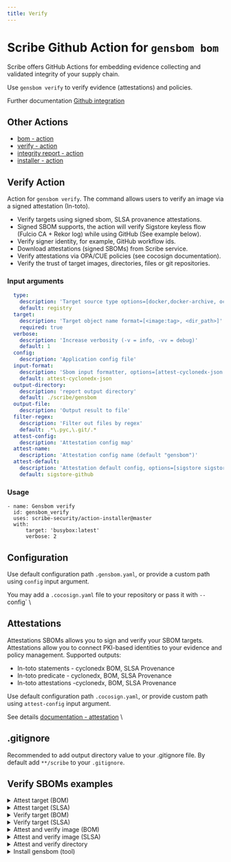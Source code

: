 ```yaml
---
title: Verify
---
```

# Scribe Github Action for `gensbom bom`
Scribe offers GitHub Actions for embedding evidence collecting and validated integrity of your supply chain.

Use `gensbom verify` to verify evidence (attestations) and policies.

Further documentation [Github integration](https://scribe-security.netlify.app/docs/ci-integrations/github/)


## Other Actions
* [bom - action](https://github.com/scribe-security/action-bom/README.md)
* [verify - action](https://github.com/scribe-security/action-verify/README.md)
* [integrity report - action](https://github.com/scribe-security/action-report/README.md)
* [installer - action](https://github.com/scribe-security/action-installer/README.md)

## Verify Action
Action for `gensbom verify`.
The command allows users to verify an image via a signed attestation (In-toto).
- Verify targets using signed sbom, SLSA provanence attestations.
- Signed SBOM supports, the action will verify Sigstore keyless flow (Fulcio CA + Rekor log) while using GitHub (See example below).
- Verify signer identity, for example, GitHub workflow ids.
- Download attestations (signed SBOMs) from Scribe service.
- Verify attestations via OPA/CUE policies (see cocosign documentation).
- Verify the trust of target images, directories, files or git repositories.

### Input arguments
```yaml
  type:
    description: 'Target source type options=[docker,docker-archive, oci-archive, dir, registry]'
    default: registry
  target:
    description: 'Target object name format=[<image:tag>, <dir_path>]'
    required: true
  verbose:
    description: 'Increase verbosity (-v = info, -vv = debug)'
    default: 1
  config:
    description: 'Application config file'
  input-format:
    description: 'Sbom input formatter, options=[attest-cyclonedx-json attest-slsa] (default "attest-cyclonedx-json")'
    default: attest-cyclonedx-json
  output-directory:
    description: 'report output directory'
    default: ./scribe/gensbom
  output-file:
    description: 'Output result to file'
  filter-regex:
    description: 'Filter out files by regex'
    default: .*\.pyc,\.git/.*
  attest-config:
    description: 'Attestation config map'
  attest-name:
    description: 'Attestation config name (default "gensbom")'
  attest-default:
    description: 'Attestation default config, options=[sigstore sigstore-github x509]'
    default: sigstore-github
```

### Usage
```
- name: Gensbom verify
  id: gensbom_verify
  uses: scribe-security/action-installer@master
  with:
      target: 'busybox:latest'
      verbose: 2
```

## Configuration
Use default configuration path `.gensbom.yaml`, or
provide a custom path using `config` input argument.

You may add a `.cocosign.yaml` file to your repository or pass it with `--`config` \
<!-- for more [Cocosign configuration](https://github.com/scribe-security/cocosign) -->


## Attestations 
Attestations SBOMs allows you to sign and verify your SBOM targets. \
Attestations allow you to connect PKI-based identities to your evidence and policy management. 
Supported outputs:
- In-toto statements - cyclonedx BOM, SLSA Provenance
- In-toto predicate - cyclonedx, BOM, SLSA Provenance
- In-toto attestations -cyclonedx, BOM, SLSA Provenance


Use default configuration path `.cocosign.yaml`, or
provide custom path using `attest-config` input argument.

See details [documentation - attestation](docs/attestations.md) \
<!-- Source see [cocosign](https://github.com/scribe-security/cocosign), attestation manager -->

## .gitignore
Recommended to add output directory value to your .gitignore file.
By default add `**/scribe` to your `.gitignore`.

## Verify SBOMs examples

<details>
  <summary> Attest target (BOM) </summary>

Create and sign SBOM targets, skip if found signed SBOM by the cache. \
Targets: `registry`, `docker-archive`, `oci-archive`, `dir`.
Note: Default attestation config **Required** `id-token` permission access. \
Default attestation config: `sigstore-config` - GitHub workload identity and Sigstore (Fulcio, Rekor).



```YAML
job_example:
  runs-on: ubuntu-latest
  permissions:
    id-token: write
  steps:
    - name: gensbom attest
    uses: scribe-security/action-bom@master
    with:
        target: 'busybox:latest'
        format: attest
``` 
</details>

<details>
  <summary> Attest target (SLSA) </summary>

Create and sign SBOM targets, skip if found signed SBOM by the cache. \
Targets: `registry`, `docker-archive`, `oci-archive`, `dir`.
Note: Default attestation config **Required** `id-token` permission access. \
Default attestation config: `sigstore-config` - GitHub workload identity and Sigstore (Fulcio, Rekor).

```YAML
job_example:
  runs-on: ubuntu-latest
  permissions:
    id-token: write
  steps:
    - name: gensbom attest
    uses: scribe-security/action-bom@master
    with:
        target: 'busybox:latest'
        format: attest-slsa
``` 
</details>

<details>
  <summary> Verify target (BOM) </summary>

Verify targets against a signed attestation. \
Note: `docker` in target `type` field (is not accessible because it requires docker daemon (containerized actions) \
Default attestation config: `sigstore-config` - sigstore (Fulcio, Rekor).
gensbom will look for both a bom or slsa attestation to verify against

```YAML
- name: gensbom verify
  uses: scribe-security/action-verify@master
  with:
    target: 'busybox:latest'
``` 

</details>

<details>
  <summary> Verify target (SLSA) </summary>

Verify targets against a signed attestation. \
Note: `docker` in target `type` field (is not accessible because it requires docker daemon (containerized actions) \
Default attestation config: `sigstore-config` - sigstore (Fulcio, Rekor).
gensbom will look for both a bom or slsa attestation to verify against

```YAML
- name: gensbom verify
  uses: scribe-security/action-verify@master
  with:
    target: 'busybox:latest'
    input-format: attest-slsa
``` 

</details>

<details>
  <summary> Attest and verify image (BOM) </summary>

Full job example of a image signing and verifying flow.

```YAML
 gensbom-busybox-test:
    runs-on: ubuntu-latest
    permissions:
      contents: read
      packages: write
      id-token: write
    steps:

      - uses: actions/checkout@v3
        with:
          fetch-depth: 0

      - name: gensbom attest
        id: gensbom_attest
        uses: scribe-security/action-bom@master
        with:
           target: 'busybox:latest'
           verbose: 2
           format: attest
           force: true

      - name: gensbom verify
        id: gensbom_verify
        uses: scribe-security/action-verify@master
        with:
           target: 'busybox:latest'
           verbose: 2

      - uses: actions/upload-artifact@v3
        with:
          name: gensbom-busybox-test
          path: gensbom_reports
``` 

</details>

<details>
  <summary> Attest and verify image (SLSA) </summary>

Full job example of a image signing and verifying flow.

```YAML
 gensbom-busybox-test:
    runs-on: ubuntu-latest
    permissions:
      contents: read
      packages: write
      id-token: write
    steps:

      - uses: actions/checkout@v3
        with:
          fetch-depth: 0

      - name: gensbom attest slsa
        id: gensbom_attest
        uses: scribe-security/action-bom@master
        with:
           target: 'busybox:latest'
           verbose: 2
           format: attest-slsa
           force: true

      - name: gensbom verify attest slsa
        id: gensbom_verify
        uses: scribe-security/action-verify@master
        with:
           target: 'busybox:latest'
           input-format: attest-slsa
           verbose: 2

      - uses: actions/upload-artifact@v3
        with:
          name: gensbom-busybox-test
          path: gensbom_reports
``` 

</details>

<details>
  <summary> Attest and verify directory </summary>

Full job example of a directory signing and verifying flow.

```YAML
  gensbom-dir-test:
    runs-on: ubuntu-latest
    permissions:
      contents: read
      packages: write
      id-token: write
    steps:

      - uses: actions/checkout@v3
        with:
          fetch-depth: 0

      - name: gensbom attest workdir
        id: gensbom_attest_dir
        uses: scribe-security/action-bom@master
        with:
           type: dir
           target: '/GitHub/workspace/'
           verbose: 2
           format: attest
           force: true

      - name: gensbom verify workdir
        id: gensbom_verify_dir
        uses: scribe-security/action-verify@master
        with:
           type: dir
           target: '/GitHub/workspace/'
           verbose: 2
      
      - uses: actions/upload-artifact@v3
        with:
          name: gensbom-workdir-reports
          path: |
            gensbom_reports      
``` 

</details>

<details>
  <summary> Install gensbom (tool) </summary>

Install gensbom as a tool
```YAML
- name: install gensbom
  uses: scribe-security/action-installer@master

- name: gensbom run
  run: |
    gensbom --version
    gensbom bom busybox:latest -vv
``` 
</details>
